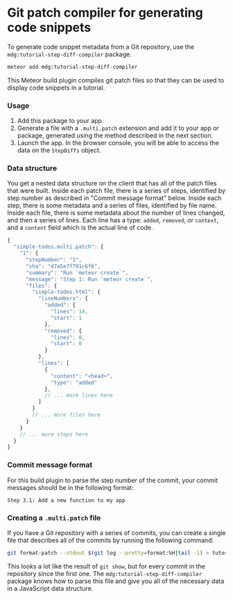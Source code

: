 <h1>Git patch compiler for generating code snippets</h1>

To generate code snippet metadata from a Git repository, use the `mdg:tutorial-step-diff-compiler` package.

```sh
meteor add mdg:tutorial-step-diff-compiler
```

This Meteor build plugin compiles git patch files so that they can be used to display code snippets in a tutorial.

### Usage

1. Add this package to your app.
2. Generate a file with a `.multi.patch` extension and add it to your app or package, generated using the method described in the next section.
3. Launch the app. In the browser console, you will be able to access the data on the `StepDiffs` object.

### Data structure

You get a nested data structure on the client that has all of the patch files that were built. Inside each patch file, there is a series of steps, identified by step number as described in "Commit message format" below. Inside each step, there is some metadata and a series of files, identified by file name. Inside each file, there is some metadata about the number of lines changed, and then a series of lines. Each line has a type: `added`, `removed`, or `context`, and a `content` field which is the actual line of code.

```js
{
  "simple-todos.multi.patch": {
    "1": {
      "stepNumber": "1",
      "sha": "d7a5e7f791c6f6",
      "summary": "Run `meteor create`",
      "message": "Step 1: Run `meteor create`",
      "files": {
        "simple-todos.html": {
          "lineNumbers": {
            "added": {
              "lines": 14,
              "start": 1
            },
            "removed": {
              "lines": 0,
              "start": 0
            }
          },
          "lines": [
            {
              "content": "<head>",
              "type": "added"
            },
            // ... more lines here
          ]
        }
        // ... more files here
      }
    }
    // ... more steps here
  }
}
```

### Commit message format

For this build plugin to parse the step number of the commit, your commit messages should be in the following format:

```
Step 3.1: Add a new function to my app
```

### Creating a `.multi.patch` file

If you have a Git repository with a series of commits, you can create a single file that describes all of the commits by running the following command:

```sh
git format-patch --stdout $(git log --pretty=format:%H|tail -1) > tutorial.multi.patch
```

This looks a lot like the result of `git show`, but for every commit in the repository since the first one. The `mdg:tutorial-step-diff-compiler` package knows how to parse this file and give you all of the necessary data in a JavaScript data structure.
